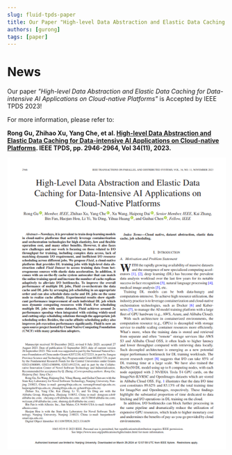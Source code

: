 ```yaml
---
slug: fluid-tpds-paper
title: Our Paper "High-level Data Abstraction and Elastic Data Caching for Data-intensive AI Applications on Cloud-native Platforms" is Accepted by IEEE TPDS 2023"
authors: [gurong]
tags: [paper]
---
```

# News
Our paper *"High-level Data Abstraction and Elastic Data Caching for Data-intensive AI Applications on Cloud-native Platforms"* is Accepted by IEEE TPDS 2023!

For more information, please refer to:

**Rong Gu, Zhihao Xu, Yang Che, et al. [High-level Data Abstraction and Elastic Data Caching for Data-intensive AI Applications on Cloud-native Platforms](https://ieeexplore.ieee.org/document/10249214). IEEE TPDS, pp. 2946-2964, Vol 34(11), 2023.**

![](../static/img/blog/2023-08-31-fluid-tpds-paper/fluid-tpds-paper.png)
